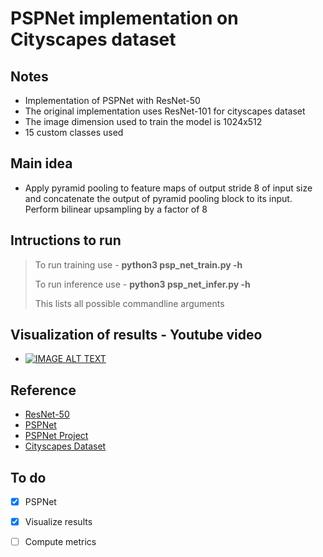 # PSPNet implementation on Cityscapes dataset

## Notes
* Implementation of PSPNet with ResNet-50
* The original implementation uses ResNet-101 for cityscapes dataset 
* The image dimension used to train the model is 1024x512
* 15 custom classes used

## Main idea
* Apply pyramid pooling to feature maps of output stride 8 of input size and concatenate the output of pyramid pooling block to its input. Perform bilinear upsampling by a factor of 8

## Intructions to run
> To run training use - **python3 psp\_net\_train.py -h**
>
> To run inference use - **python3 psp\_net\_infer.py -h**
>
> This lists all possible commandline arguments

## Visualization of results - Youtube video
* [![IMAGE ALT TEXT](http://img.youtube.com/vi/DPIeSIGCvBs/0.jpg)](https://www.youtube.com/watch?v=DPIeSIGCvBs "psp-net cityscapes")

## Reference
* [ResNet-50](https://arxiv.org/abs/1512.03385)
* [PSPNet](https://arxiv.org/pdf/1612.01105.pdf)
* [PSPNet Project](https://hszhao.github.io/projects/pspnet/index.html)
* [Cityscapes Dataset](https://www.cityscapes-dataset.com/)

## To do
- [x] PSPNet
- [x] Visualize results
- [ ] Compute metrics

